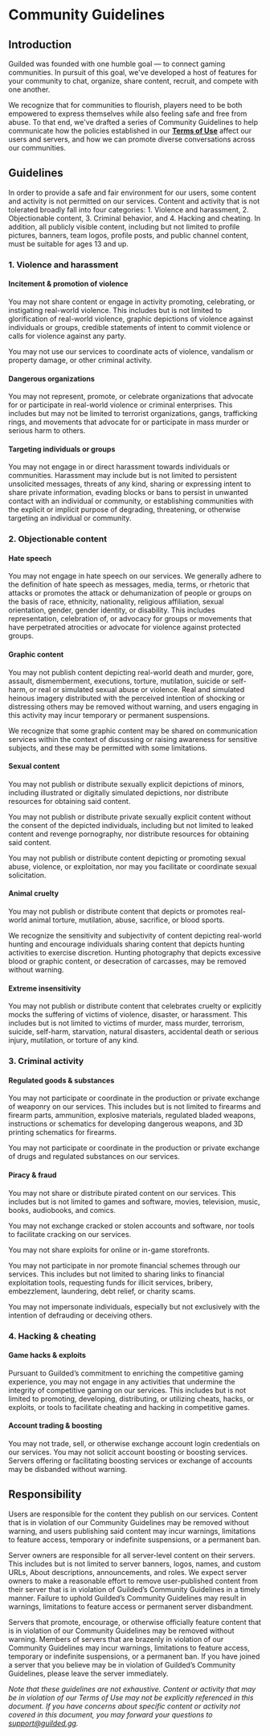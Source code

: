 Community Guidelines
====================

Introduction 
-------------

Guilded was founded with one humble goal _—_ to connect gaming communities. In pursuit of this goal, we've developed a host of features for your community to chat, organize, share content, recruit, and compete with one another.

We recognize that for communities to flourish, players need to be both empowered to express themselves while also feeling safe and free from abuse. To that end, we've drafted a series of Community Guidelines to help communicate how the policies established in our **[Terms of Use](https://support.guilded.gg/hc/en-us/articles/360039728313)** affect our users and servers, and how we can promote diverse conversations across our communities.   

Guidelines
----------

In order to provide a safe and fair environment for our users, some content and activity is not permitted on our services. Content and activity that is not tolerated broadly fall into four categories: 1. Violence and harassment, 2. Objectionable content, 3. Criminal behavior, and 4. Hacking and cheating. In addition, all publicly visible content, including but not limited to profile pictures, banners, team logos, profile posts, and public channel content, must be suitable for ages 13 and up.

### 1\. Violence and harassment

#### Incitement & promotion of violence

You may not share content or engage in activity promoting, celebrating, or instigating real-world violence. This includes but is not limited to glorification of real-world violence, graphic depictions of violence against individuals or groups, credible statements of intent to commit violence or calls for violence against any party.

You may not use our services to coordinate acts of violence, vandalism or property damage, or other criminal activity.

#### Dangerous organizations

You may not represent, promote, or celebrate organizations that advocate for or participate in real-world violence or criminal enterprises. This includes but may not be limited to terrorist organizations, gangs, trafficking rings, and movements that advocate for or participate in mass murder or serious harm to others.

#### Targeting individuals or groups

You may not engage in or direct harassment towards individuals or communities. Harassment may include but is not limited to persistent unsolicited messages, threats of any kind, sharing or expressing intent to share private information, evading blocks or bans to persist in unwanted contact with an individual or community, or establishing communities with the explicit or implicit purpose of degrading, threatening, or otherwise targeting an individual or community.

### 2\. Objectionable content

#### Hate speech

You may not engage in hate speech on our services. We generally adhere to the definition of hate speech as messages, media, terms, or rhetoric that attacks or promotes the attack or dehumanization of people or groups on the basis of race, ethnicity, nationality, religious affiliation, sexual orientation, gender, gender identity, or disability. This includes representation, celebration of, or advocacy for groups or movements that have perpetrated atrocities or advocate for violence against protected groups.

#### Graphic content

You may not publish content depicting real-world death and murder, gore, assault, dismemberment, executions, torture, mutilation, suicide or self-harm, or real or simulated sexual abuse or violence. Real and simulated heinous imagery distributed with the perceived intention of shocking or distressing others may be removed without warning, and users engaging in this activity may incur temporary or permanent suspensions.

We recognize that some graphic content may be shared on communication services within the context of discussing or raising awareness for sensitive subjects, and these may be permitted with some limitations.

#### Sexual content

You may not publish or distribute sexually explicit depictions of minors, including illustrated or digitally simulated depictions, nor distribute resources for obtaining said content.

You may not publish or distribute private sexually explicit content without the consent of the depicted individuals, including but not limited to leaked content and revenge pornography, nor distribute resources for obtaining said content.

You may not publish or distribute content depicting or promoting sexual abuse, violence, or exploitation, nor may you facilitate or coordinate sexual solicitation.

#### Animal cruelty

You may not publish or distribute content that depicts or promotes real-world animal torture, mutilation, abuse, sacrifice, or blood sports.

We recognize the sensitivity and subjectivity of content depicting real-world hunting and encourage individuals sharing content that depicts hunting activities to exercise discretion. Hunting photography that depicts excessive blood or graphic content, or desecration of carcasses, may be removed without warning.

#### Extreme insensitivity

You may not publish or distribute content that celebrates cruelty or explicitly mocks the suffering of victims of violence, disaster, or harassment. This includes but is not limited to victims of murder, mass murder, terrorism, suicide, self-harm, starvation, natural disasters, accidental death or serious injury, mutilation, or torture of any kind.

### 3\. Criminal activity

#### Regulated goods & substances

You may not participate or coordinate in the production or private exchange of weaponry on our services. This includes but is not limited to firearms and firearm parts, ammunition, explosive materials, regulated bladed weapons, instructions or schematics for developing dangerous weapons, and 3D printing schematics for firearms.

You may not participate or coordinate in the production or private exchange of drugs and regulated substances on our services.

#### Piracy & fraud

You may not share or distribute pirated content on our services. This includes but is not limited to games and software, movies, television, music, books, audiobooks, and comics.

You may not exchange cracked or stolen accounts and software, nor tools to facilitate cracking on our services.

You may not share exploits for online or in-game storefronts.

You may not participate in nor promote financial schemes through our services. This includes but not limited to sharing links to financial exploitation tools, requesting funds for illicit services, bribery, embezzlement, laundering, debt relief, or charity scams.

You may not impersonate individuals, especially but not exclusively with the intention of defrauding or deceiving others.

### 4\. Hacking & cheating

#### Game hacks & exploits

Pursuant to Guilded’s commitment to enriching the competitive gaming experience, you may not engage in any activities that undermine the integrity of competitive gaming on our services. This includes but is not limited to promoting, developing, distributing, or utilizing cheats, hacks, or exploits, or tools to facilitate cheating and hacking in competitive games.

#### Account trading & boosting

You may not trade, sell, or otherwise exchange account login credentials on our services. You may not solicit account boosting or boosting services. Servers offering or facilitating boosting services or exchange of accounts may be disbanded without warning.

Responsibility
--------------

Users are responsible for the content they publish on our services. Content that is in violation of our Community Guidelines may be removed without warning, and users publishing said content may incur warnings, limitations to feature access, temporary or indefinite suspensions, or a permanent ban.

Server owners are responsible for all server-level content on their servers. This includes but is not limited to server banners, logos, names, and custom URLs, About descriptions, announcements, and roles. We expect server owners to make a reasonable effort to remove user-published content from their server that is in violation of Guilded’s Community Guidelines in a timely manner. Failure to uphold Guilded’s Community Guidelines may result in warnings, limitations to feature access or permanent server disbandment.

Servers that promote, encourage, or otherwise officially feature content that is in violation of our Community Guidelines may be removed without warning. Members of servers that are brazenly in violation of our Community Guidelines may incur warnings, limitations to feature access, temporary or indefinite suspensions, or a permanent ban. If you have joined a server that you believe may be in violation of Guilded’s Community Guidelines, please leave the server immediately.

_Note that these guidelines are not exhaustive. Content or activity that may be in violation of our Terms of Use may not be explicitly referenced in this document. If you have concerns about specific content or activity not covered in this document, you may forward your questions to_ [_support@guilded.gg_](mailto:support@guilded.gg)_._